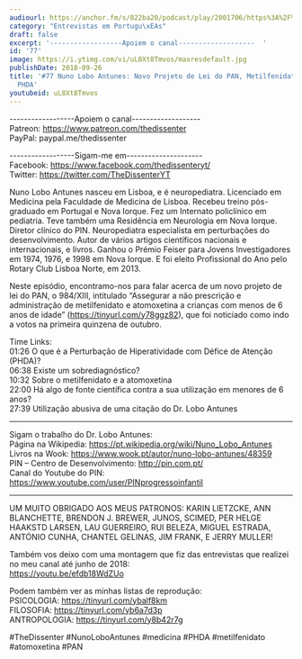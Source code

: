 ```yaml
---
audiourl: https://anchor.fm/s/822ba20/podcast/play/2001706/https%3A%2F%2Fd3ctxlq1ktw2nl.cloudfront.net%2Fproduction%2F2018-11-29%2F7682424-48000-2-d4f4e15b7b744.mp3
category: "Entrevistas em Portugu\xEAs"
draft: false
excerpt: '------------------Apoiem o canal-------------------  '
id: '77'
image: https://i.ytimg.com/vi/uL8Xt8Tmvos/maxresdefault.jpg
publishDate: 2018-09-26
title: '#77 Nuno Lobo Antunes: Novo Projeto de Lei do PAN, Metilfenidato e Atomoxetina,
  PHDA'
youtubeid: uL8Xt8Tmvos
---
```

<div class="timelinks">

------------------Apoiem o canal-------------------  
Patreon: https://www.patreon.com/thedissenter  
PayPal: paypal.me/thedissenter

------------------Sigam-me em---------------------  
Facebook: https://www.facebook.com/thedissenteryt/  
Twitter: https://twitter.com/TheDissenterYT

Nuno Lobo Antunes nasceu em Lisboa, e é neuropediatra. Licenciado em Medicina pela Faculdade de Medicina de Lisboa. Recebeu treino pós-graduado em Portugal e Nova Iorque. Fez um Internato policlínico em pediatria. Teve também uma Residência em Neurologia em Nova Iorque. Diretor clínico do PIN. Neuropediatra especialista em perturbações do desenvolvimento. Autor de vários artigos científicos nacionais e internacionais, e livros. Ganhou o Prémio Feiser para Jovens Investigadores em 1974, 1976, e 1998 em Nova Iorque. E foi eleito Profissional do Ano pelo Rotary Club Lisboa Norte, em 2013. 

Neste episódio, encontramo-nos para falar acerca de um novo projeto de lei do PAN, o 984/XIII, intitulado “Assegurar a não prescrição e administração de metilfenidato e atomoxetina a crianças com menos de 6 anos de idade” (https://tinyurl.com/y78ggz82), que foi noticiado como indo a votos na primeira quinzena de outubro.

Time Links:  
<time>01:26</time> O que é a Perturbação de Hiperatividade com Défice de Atenção (PHDA)?  
<time>06:38</time> Existe um sobrediagnóstico?            
<time>10:32</time> Sobre o metilfenidato e a atomoxetina      
<time>22:00</time> Há algo de fonte científica contra a sua utilização em menores de 6 anos?    
<time>27:39</time> Utilização abusiva de uma citação do Dr. Lobo Antunes    

---

Sigam o trabalho do Dr. Lobo Antunes:  
Página na Wikipedia: https://pt.wikipedia.org/wiki/Nuno_Lobo_Antunes  
Livros na Wook: https://www.wook.pt/autor/nuno-lobo-antunes/48359  
PIN – Centro de Desenvolvimento: http://pin.com.pt/  
Canal do Youtube do PIN: https://www.youtube.com/user/PINprogressoinfantil

---

UM MUITO OBRIGADO AOS MEUS PATRONOS: KARIN LIETZCKE, ANN BLANCHETTE, BRENDON J. BREWER, JUNOS, SCIMED, PER HELGE HAAKSTD LARSEN, LAU GUERREIRO, RUI BELEZA, MIGUEL ESTRADA, ANTÓNIO CUNHA, CHANTEL GELINAS, JIM FRANK, E JERRY MULLER!

Também vos deixo com uma montagem que fiz das entrevistas que realizei no meu canal até junho de 2018:  
https://youtu.be/efdb18WdZUo

Podem também ver as minhas listas de reprodução:  
PSICOLOGIA: https://tinyurl.com/ybalf8km  
FILOSOFIA: https://tinyurl.com/yb6a7d3p  
ANTROPOLOGIA: https://tinyurl.com/y8b42r7g

#TheDissenter #NunoLoboAntunes #medicina #PHDA #metilfenidato #atomoxetina #PAN</div>

